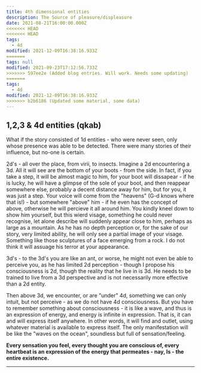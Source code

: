 ```yaml
---
title: 4th dimensional entities
description: The Source of pleasure/displeasure
date: 2021-08-21T16:00:00.000Z
<<<<<<< HEAD
<<<<<<< HEAD
tags:
  - 4d
modified: 2021-12-09T16:38:16.933Z
=======
tags: null
modified: 2021-09-23T17:12:56.733Z
>>>>>>> 597ee2e (Added blog entries. Will work. Needs some updating)
=======
tags:
  - 4d
modified: 2021-12-09T16:38:16.933Z
>>>>>>> b2b6186 (Updated some material, some data)
---
```


## 1,2,3 & 4d entities (qkab)

What if the story consisted of 1d entities - who were never seen, only whose presence was able to be detected. There were many stories of their influence, but no-one is certain.

2d's - all over the place, from virii, to insects. Imagine a 2d encountering a 3d. All it will see are the bottom of your boots - from the side. In fact, if you take a step, it will be almost magic to him, for your boot will dissapear - if he is lucky, he will have a glimpse of the sole of your boot, and then reappear somewhere else, probably a decent distance away for him, but for you, it was just a step. Your voice will come from the "heavens" (G-d knows where that is!) - but somewhere "above" him - if he even has the concept of above, otherwise he will percieve it all around him. You kindly kneel down to show him yourself, but this wierd visage, something he could never recognise, let alone describe will suddenly appear close to him, perhaps as large as a mountain. As he has no depth perception or, for the sake of our story, very limited ability, he will only see a partial image of your visage. Something like those sculptures of a face emerging from a rock. I do not think it will assuage his terror at your appearance.

3d's - to the 3d's you are like an ant, or worse, he might not even be able to perceive you, as he has limited 2d perception - though I propose his consciousness is 2d, though the reality that he live in is 3d. He needs to be trained to live from a 3d perspective and is not necessarily more effective than a 2d entity.

Then above 3d, we encounter, or are "under" 4d, something we can only intuit, but not perceive - as we do not have 4d consciousness. But you have to remember something about consciousness - it is like a wave, and thus is an expression of energy, and energy is infinite in expression. That is, it can and will express itself anywhere. In other words, it will find and outlet, using whatever material is available to express itself. The only manifestation will be like the "waves on the ocean", soundless but full of sensation/feeling.

**Every sensation you feel, every thought you are conscious of, every heartbeat is an expression of the energy that permeates - nay, Is - the entire existence.**

---
